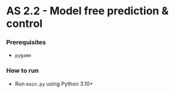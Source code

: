 # AS 2.2 - Model free prediction & control

### Prerequisites
- `pygame`

### How to run  
- Run `main.py` using Python 3.10+
